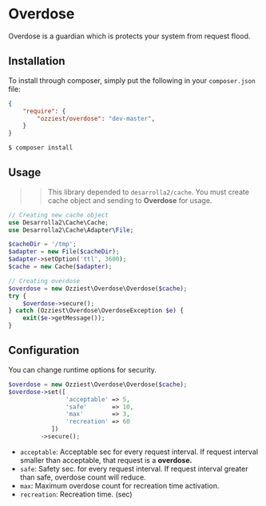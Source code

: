 # Overdose 

Overdose is a guardian which is protects your system from request flood. 

## Installation

To install through composer, simply put the following in your `composer.json` file:

```json
{
    "require": {
        "ozziest/overdose": "dev-master",
    }
}
```

```bash 
$ composer install
```

## Usage

>> This library depended to `desarrolla2/cache`. You must create cache object
>> and sending to **Overdose** for usage. 

```php
// Creating new cache object
use Desarrolla2\Cache\Cache;
use Desarrolla2\Cache\Adapter\File;

$cacheDir = '/tmp';
$adapter = new File($cacheDir);
$adapter->setOption('ttl', 3600);
$cache = new Cache($adapter);

// Creating overdose
$overdose = new Ozziest\Overdose\Overdose($cache);
try {
    $overdose->secure();
} catch (Ozziest\Overdose\OverdoseException $e) {
    exit($e->getMessage());
}

```

## Configuration

You can change runtime options for security.

```php
$overdose = new Ozziest\Overdose\Overdose($cache);
$overdose->set([
                'acceptable' => 5,
                'safe'       => 10,
                'max'        => 3,
                'recreation' => 60
            ]) 
         ->secure();
```

* `acceptable`: Acceptable sec for every request interval. If request interval smaller than acceptable, that request is a **overdose.**
* `safe`: Safety sec. for every request interval. If request interval greater than safe, overdose count will reduce.
* `max`: Maximum overdose count for recreation time activation.
* `recreation`: Recreation time. (sec)



